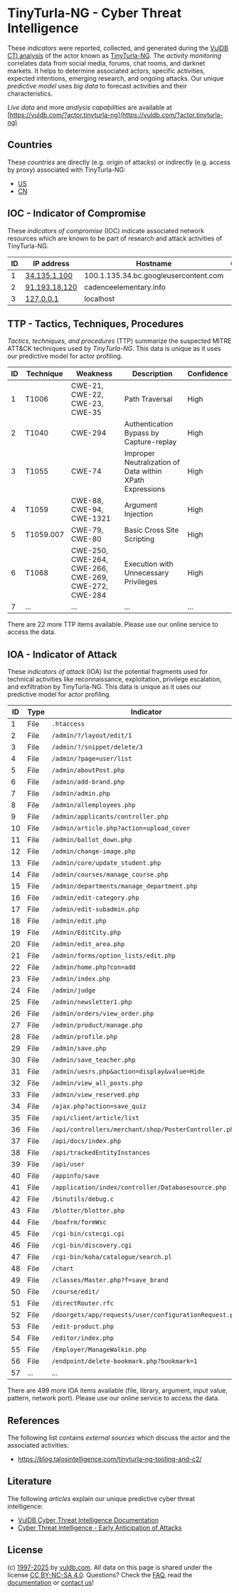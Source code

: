 # TinyTurla-NG - Cyber Threat Intelligence

These _indicators_ were reported, collected, and generated during the [VulDB CTI analysis](https://vuldb.com/?kb.cti) of the actor known as [TinyTurla-NG](https://vuldb.com/?actor.tinyturla-ng). The _activity monitoring_ correlates data from social media, forums, chat rooms, and darknet markets. It helps to determine associated actors, specific activities, expected intentions, emerging research, and ongoing attacks. Our unique _predictive model_ uses _big data_ to forecast activities and their characteristics.

_Live data_ and more _analysis capabilities_ are available at [https://vuldb.com/?actor.tinyturla-ng](https://vuldb.com/?actor.tinyturla-ng)

## Countries

These _countries_ are directly (e.g. origin of attacks) or indirectly (e.g. access by proxy) associated with TinyTurla-NG:

* [US](https://vuldb.com/?country.us)
* [CN](https://vuldb.com/?country.cn)

## IOC - Indicator of Compromise

These _indicators of compromise_ (IOC) indicate associated network resources which are known to be part of research and attack activities of TinyTurla-NG.

ID | IP address | Hostname | Campaign | Confidence
-- | ---------- | -------- | -------- | ----------
1 | [34.135.1.100](https://vuldb.com/?ip.34.135.1.100) | 100.1.135.34.bc.googleusercontent.com | - | Medium
2 | [91.193.18.120](https://vuldb.com/?ip.91.193.18.120) | cadenceelementary.info | - | High
3 | [127.0.0.1](https://vuldb.com/?ip.127.0.0.1) | localhost | - | High

## TTP - Tactics, Techniques, Procedures

_Tactics, techniques, and procedures_ (TTP) summarize the suspected MITRE ATT&CK techniques used by _TinyTurla-NG_. This data is unique as it uses our predictive model for actor profiling.

ID | Technique | Weakness | Description | Confidence
-- | --------- | -------- | ----------- | ----------
1 | T1006 | CWE-21, CWE-22, CWE-23, CWE-35 | Path Traversal | High
2 | T1040 | CWE-294 | Authentication Bypass by Capture-replay | High
3 | T1055 | CWE-74 | Improper Neutralization of Data within XPath Expressions | High
4 | T1059 | CWE-88, CWE-94, CWE-1321 | Argument Injection | High
5 | T1059.007 | CWE-79, CWE-80 | Basic Cross Site Scripting | High
6 | T1068 | CWE-250, CWE-264, CWE-266, CWE-269, CWE-272, CWE-284 | Execution with Unnecessary Privileges | High
7 | ... | ... | ... | ...

There are 22 more TTP items available. Please use our online service to access the data.

## IOA - Indicator of Attack

These _indicators of attack_ (IOA) list the potential fragments used for technical activities like reconnaissance, exploitation, privilege escalation, and exfiltration by TinyTurla-NG. This data is unique as it uses our predictive model for actor profiling.

ID | Type | Indicator | Confidence
-- | ---- | --------- | ----------
1 | File | `.htaccess` | Medium
2 | File | `/admin/?/layout/edit/1` | High
3 | File | `/admin/?/snippet/delete/3` | High
4 | File | `/admin/?page=user/list` | High
5 | File | `/admin/aboutPost.php` | High
6 | File | `/admin/add-brand.php` | High
7 | File | `/admin/admin.php` | High
8 | File | `/admin/allemployees.php` | High
9 | File | `/admin/applicants/controller.php` | High
10 | File | `/admin/article.php?action=upload_cover` | High
11 | File | `/admin/ballot_down.php` | High
12 | File | `/admin/change-image.php` | High
13 | File | `/admin/core/update_student.php` | High
14 | File | `/admin/courses/manage_course.php` | High
15 | File | `/admin/departments/manage_department.php` | High
16 | File | `/admin/edit-category.php` | High
17 | File | `/admin/edit-subadmin.php` | High
18 | File | `/admin/edit.php` | High
19 | File | `/Admin/EditCity.php` | High
20 | File | `/admin/edit_area.php` | High
21 | File | `/admin/forms/option_lists/edit.php` | High
22 | File | `/admin/home.php?con=add` | High
23 | File | `/admin/index.php` | High
24 | File | `/admin/judge` | Medium
25 | File | `/admin/newsletter1.php` | High
26 | File | `/admin/orders/view_order.php` | High
27 | File | `/admin/product/manage.php` | High
28 | File | `/admin/profile.php` | High
29 | File | `/admin/save.php` | High
30 | File | `/admin/save_teacher.php` | High
31 | File | `/admin/uesrs.php&action=display&value=Hide` | High
32 | File | `/admin/view_all_posts.php` | High
33 | File | `/admin/view_reserved.php` | High
34 | File | `/ajax.php?action=save_quiz` | High
35 | File | `/api/client/article/list` | High
36 | File | `/api/controllers/merchant/shop/PosterController.php` | High
37 | File | `/api/docs/index.php` | High
38 | File | `/api/trackedEntityInstances` | High
39 | File | `/api/user` | Medium
40 | File | `/appinfo/save` | High
41 | File | `/application/index/controller/Databasesource.php` | High
42 | File | `/binutils/debug.c` | High
43 | File | `/blotter/blotter.php` | High
44 | File | `/boafrm/formWsc` | High
45 | File | `/cgi-bin/cstecgi.cgi` | High
46 | File | `/cgi-bin/discovery.cgi` | High
47 | File | `/cgi-bin/koha/catalogue/search.pl` | High
48 | File | `/chart` | Low
49 | File | `/classes/Master.php?f=save_brand` | High
50 | File | `/course/edit/` | High
51 | File | `/directRouter.rfc` | High
52 | File | `/doorgets/app/requests/user/configurationRequest.php` | High
53 | File | `/edit-product.php` | High
54 | File | `/editor/index.php` | High
55 | File | `/Employer/ManageWalkin.php` | High
56 | File | `/endpoint/delete-bookmark.php?bookmark=1` | High
57 | ... | ... | ...

There are 499 more IOA items available (file, library, argument, input value, pattern, network port). Please use our online service to access the data.

## References

The following list contains _external sources_ which discuss the actor and the associated activities:

* https://blog.talosintelligence.com/tinyturla-ng-tooling-and-c2/

## Literature

The following _articles_ explain our unique predictive cyber threat intelligence:

* [VulDB Cyber Threat Intelligence Documentation](https://vuldb.com/?kb.cti)
* [Cyber Threat Intelligence - Early Anticipation of Attacks](https://www.scip.ch/en/?labs.20201022)

## License

(c) [1997-2025](https://vuldb.com/?kb.changelog) by [vuldb.com](https://vuldb.com/?kb.about). All data on this page is shared under the license [CC BY-NC-SA 4.0](https://creativecommons.org/licenses/by-nc-sa/4.0/). Questions? Check the [FAQ](https://vuldb.com/?kb.faq), read the [documentation](https://vuldb.com/?kb) or [contact us](https://vuldb.com/?contact)!
